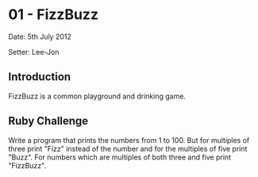 # 01 - FizzBuzz
Date: 5th July 2012

Setter: Lee-Jon

## Introduction
FizzBuzz is a common playground and drinking game.

## Ruby Challenge
Write a program that prints the numbers from 1 to 100. But for multiples of three print "Fizz" instead of the number and for the multiples of five print "Buzz". For numbers which are multiples of both three and five print "FizzBuzz".


